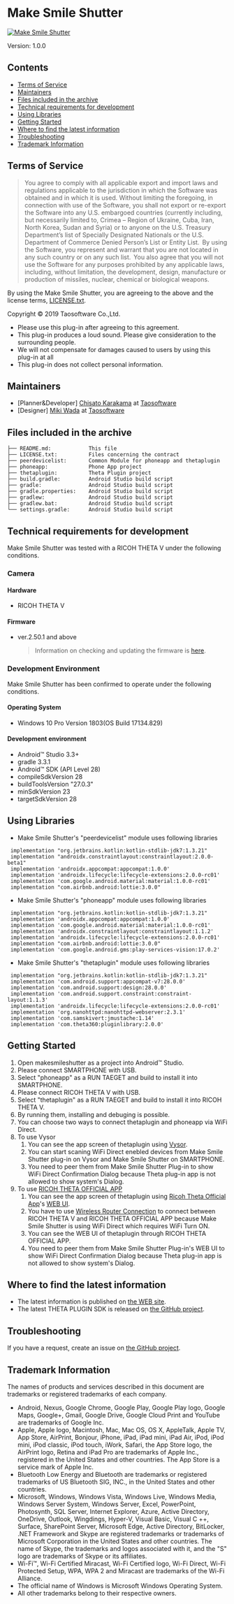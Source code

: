 # Make Smile Shutter

[![Make Smile Shutter](art/promotion.png)](https://pluginstore.theta360.com/plugins/jp.co.taosoftware.makesmileshutter.thetaplugin/)

Version: 1.0.0

## Contents

* [Terms of Service](#terms)
* [Maintainers](#maintainers)
* [Files included in the archive](#files)
* [Technical requirements for development](#requirements)
* [Using Libraries](#contents)
* [Getting Started](#started)
* [Where to find the latest information](#information)
* [Troubleshooting](#troubleshooting)
* [Trademark Information](#trademark)

<a name="terms"></a>
## Terms of Service

> You agree to comply with all applicable export and import laws and regulations applicable to the jurisdiction in which the Software was obtained and in which it is used. Without limiting the foregoing, in connection with use of the Software, you shall not export or re-export the Software  into any U.S. embargoed countries (currently including, but necessarily limited to, Crimea – Region of Ukraine, Cuba, Iran, North Korea, Sudan and Syria) or  to anyone on the U.S. Treasury Department’s list of Specially Designated Nationals or the U.S. Department of Commerce Denied Person’s List or Entity List.  By using the Software, you represent and warrant that you are not located in any such country or on any such list.  You also agree that you will not use the Software for any purposes prohibited by any applicable laws, including, without limitation, the development, design, manufacture or production of missiles, nuclear, chemical or biological weapons.

By using the Make Smile Shutter, you are agreeing to the above and the license terms, [LICENSE.txt](LICENSE.txt).

Copyright &copy; 2019 Taosoftware Co.,Ltd.

* Please use this plug-in after agreeing to this agreement.
* This plug-in produces a loud sound. Please give consideration to the surrounding people.
* We will not compensate for damages caused to users by using this plug-in at all
* This plug-in does not collect personal information.

<a name="maintainers"></a>
## Maintainers
* [Planner&Developer] [Chisato Karakama](https://github.com/baobab2013) at [Taosoftware](http://taosoftware.co.jp/en/android/)
* [Designer] [Miki Wada](https://lottiefiles.com/mwada) at [Taosoftware](http://taosoftware.co.jp/en/android/)
 
<a name="files"></a>
## Files included in the archive

```
├── README.md:            This file
├── LICENSE.txt:          Files concerning the contract
├── peerdevicelist:       Common Module for phoneapp and thetaplugin
├── phoneapp:             Phone App project
├── thetaplugin:          Theta Plugin project
├── build.gradle:         Android Studio build script
├── gradle:               Android Studio build script
├── gradle.properties:    Android Studio build script
├── gradlew:              Android Studio build script
├── gradlew.bat:          Android Studio build script
└── settings.gradle:      Android Studio build script
```

<a name="requirements"></a>
## Technical requirements for development

Make Smile Shutter was tested with a RICOH THETA V under the following conditions.

### Camera

#### Hardware

* RICOH THETA V

#### Firmware

* ver.2.50.1 and above

    > Information on checking and updating the firmware is [here](https://theta360.com/en/support/manual/v/content/pc/pc_09.html).

### Development Environment

Make Smile Shutter has been confirmed to operate under the following conditions.

#### Operating System

* Windows 10 Pro Version 1803(OS Build 17134.829)

#### Development environment

* Android&trade; Studio 3.3+
* gradle 3.3.1
* Android&trade; SDK (API Level 28)
* compileSdkVersion 28
* buildToolsVersion "27.0.3"
* minSdkVersion 23
* targetSdkVersion 28

<a name="contents"></a>
## Using Libraries


* Make Smile Shutter's "peerdevicelist" module uses following libraries

```
 implementation "org.jetbrains.kotlin:kotlin-stdlib-jdk7:1.3.21"
 implementation "androidx.constraintlayout:constraintlayout:2.0.0-beta1"
 implementation 'androidx.appcompat:appcompat:1.0.0'
 implementation 'androidx.lifecycle:lifecycle-extensions:2.0.0-rc01'
 implementation 'com.google.android.material:material:1.0.0-rc01'
 implementation "com.airbnb.android:lottie:3.0.0"
```

* Make Smile Shutter's "phoneapp" module uses following libraries

```
 implementation "org.jetbrains.kotlin:kotlin-stdlib-jdk7:1.3.21"
 implementation 'androidx.appcompat:appcompat:1.0.0'
 implementation 'com.google.android.material:material:1.0.0-rc01'
 implementation 'androidx.constraintlayout:constraintlayout:1.1.2'
 implementation 'androidx.lifecycle:lifecycle-extensions:2.0.0-rc01'
 implementation "com.airbnb.android:lottie:3.0.0"
 implementation 'com.google.android.gms:play-services-vision:17.0.2'
```

* Make Smile Shutter's "thetaplugin" module uses following libraries

```
 implementation "org.jetbrains.kotlin:kotlin-stdlib-jdk7:1.3.21"
 implementation 'com.android.support:appcompat-v7:28.0.0'
 implementation 'com.android.support:design:28.0.0'
 implementation 'com.android.support.constraint:constraint-layout:1.1.3'
 implementation 'androidx.lifecycle:lifecycle-extensions:2.0.0-rc01'
 implementation 'org.nanohttpd:nanohttpd-webserver:2.3.1'
 implementation 'com.samskivert:jmustache:1.14'
 implementation 'com.theta360:pluginlibrary:2.0.0'
```

<a name="started"></a>
## Getting Started

1. Open makesmileshutter as a project into Android&trade; Studio.
1. Please connect SMARTPHONE with USB.
1. Select "phoneapp" as a RUN TAEGET and build to install it into SMARTPHONE.
1. Please connect RICOH THETA V with USB.
1. Select "thetaplugin" as a RUN TAEGET and build to install it into RICOH THETA V.
1. By running them, installing and debuging is possible.
1. You can choose two ways to connect thetaplugin and phoneapp via WiFi Direct.
1. To use Vysor
    1. You can see the app screen of thetaplugin using [Vysor](https://www.vysor.io/).
    1. You can start scaning WiFi Direct enebled devices from Make Smile Shutter plug-in on Vysor and Make Smile Shutter on SMARTPHONE.
    1. You need to peer them from Make Smile Shutter Plug-in to show WiFi Direct Confirmation Dialog because Theta plug-in app is not allowed to show system's Dialog.
1. To use [RICOH THETA OFFICIAL APP](https://play.google.com/store/apps/details?id=com.theta360)
    1. You can see the app screen of thetaplugin using [Ricoh Theta Official App](https://play.google.com/store/apps/details?id=com.theta360)'s [WEB UI](https://api.ricoh/docs/theta-plugin/how-to-use/#using-a-web-server).
    1. You have to use [Wireless Router Connection](https://support.theta360.com/en/manual/v/content/prepare/prepare_08.html) to connect between RICOH THETA V and RICOH THETA OFFICIAL APP because Make Smile Shutter is using WiFi Direct which requires WiFi Turn ON.
    1. You can see the WEB UI of thetaplugin through RICOH THETA OFFICIAL APP.
    1. You need to peer them from Make Smile Shutter Plug-in's WEB UI to show WiFi Direct Confirmation Dialog because Theta plug-in app is not allowed to show system's Dialog.

<a name="information"></a>
## Where to find the latest information

* The latest information is published on [the WEB site](https://github.com/baobab2013/makesmileshutter/wiki).
* The latest THETA PLUGIN SDK is released on [the GitHub project](https://github.com/ricohapi/theta-plugin-sdk).

<a name="troubleshooting"></a>
## Troubleshooting

If you have a request, create an issue on [the GitHub project](https://github.com/baobab2013/makesmileshutter/issues).

<a name="trademark"></a>
## Trademark Information

The names of products and services described in this document are trademarks or registered trademarks of each company.

* Android, Nexus, Google Chrome, Google Play, Google Play logo, Google Maps, Google+, Gmail, Google Drive, Google Cloud Print and YouTube are trademarks of Google Inc.
* Apple, Apple logo, Macintosh, Mac, Mac OS, OS X, AppleTalk, Apple TV, App Store, AirPrint, Bonjour, iPhone, iPad, iPad mini, iPad Air, iPod, iPod mini, iPod classic, iPod touch, iWork, Safari, the App Store logo, the AirPrint logo, Retina and iPad Pro are trademarks of Apple Inc., registered in the United States and other countries. The App Store is a service mark of Apple Inc.
* Bluetooth Low Energy and Bluetooth are trademarks or registered trademarks of US Bluetooth SIG, INC., in the United States and other countries.
* Microsoft, Windows, Windows Vista, Windows Live, Windows Media, Windows Server System, Windows Server, Excel, PowerPoint, Photosynth, SQL Server, Internet Explorer, Azure, Active Directory, OneDrive, Outlook, Wingdings, Hyper-V, Visual Basic, Visual C ++, Surface, SharePoint Server, Microsoft Edge, Active Directory, BitLocker, .NET Framework and Skype are registered trademarks or trademarks of Microsoft Corporation in the United States and other countries. The name of Skype, the trademarks and logos associated with it, and the "S" logo are trademarks of Skype or its affiliates.
* Wi-Fi™, Wi-Fi Certified Miracast, Wi-Fi Certified logo, Wi-Fi Direct, Wi-Fi Protected Setup, WPA, WPA 2 and Miracast are trademarks of the Wi-Fi Alliance.
* The official name of Windows is Microsoft Windows Operating System.
* All other trademarks belong to their respective owners.
